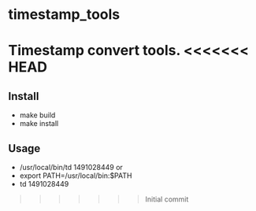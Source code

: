 # timestamp_tools
Timestamp convert tools.
<<<<<<< HEAD
=======

## Install
- make build
- make install

## Usage

- /usr/local/bin/td 1491028449 
or 
- export PATH=/usr/local/bin:$PATH
- td 1491028449
>>>>>>> Initial commit
